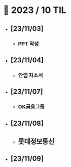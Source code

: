 # 🚩 2023 / 10 TIL

- ## **[23/11/03]**

  - ### PPT 작성

- ## **[23/11/04]**

  - ### 안랩 자소서

- ## **[23/11/07]**

  - ### OK금융그룹

- ## **[23/11/08]**

  - ## 롯데정보통신

- ## **[23/11/09]**

